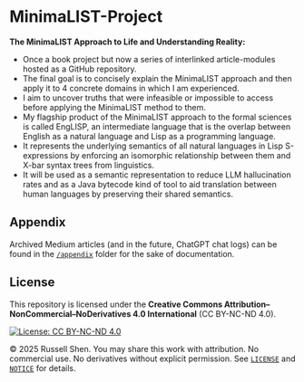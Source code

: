 # MinimaLIST-Project
**The MinimaLIST Approach to Life and Understanding Reality:**
- Once a book project but now a series of interlinked article-modules hosted as a GitHub repository.
- The final goal is to concisely explain the MinimaLIST approach and then apply it to 4 concrete domains
in which I am experienced.
- I aim to uncover truths that were infeasible or impossible to access before applying the MinimaLIST
method to them.
- My flagship product of the MinimaLIST approach to the formal sciences is called EngLISP, an intermediate
language that is the overlap between English as a natural language and Lisp as a programming language.
- It represents the underlying semantics of all natural languages in Lisp S-expressions by enforcing
an isomorphic relationship between them and X-bar syntax trees from linguistics.
- It will be used as a semantic representation to reduce LLM hallucination rates and as a Java bytecode
kind of tool to aid translation between human languages by preserving their shared semantics.

## Appendix
Archived Medium articles (and in the future, ChatGPT chat logs) can be found in the [`/appendix`](./appendix) folder for the sake of documentation.

## License

This repository is licensed under the
**Creative Commons Attribution–NonCommercial–NoDerivatives 4.0 International** (CC BY-NC-ND 4.0).

[![License: CC BY-NC-ND 4.0](https://licensebuttons.net/l/by-nc-nd/4.0/88x31.png)](https://creativecommons.org/licenses/by-nc-nd/4.0/)

© 2025 Russell Shen. You may share this work with attribution. No commercial use. No derivatives
without explicit permission. See [`LICENSE`](./LICENSE) and [`NOTICE`](./NOTICE) for details.
